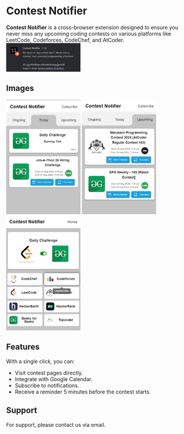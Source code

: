 # Contest Notifier

**Contest Notifier** is a cross-browser extension designed to ensure you never miss any upcoming coding contests on various platforms like LeetCode, Codeforces, CodeChef, and AtCoder.
 <img src="public/Assets/ext_image.png" alt="Screenshot 1" width="200"/>

## Images

<!-- ![Screenshot 1](public/Assets/Screenshot%202024-08-20%20233651.png)
![Screenshot 2](public/Assets/Screenshot%202024-08-20%20233717.png)
![Screenshot 3](public/Assets/Screenshot%202024-08-20%20233745.png) -->
<div style="display: inline-block;">
  <img src="public/Assets/Screenshot%202024-08-20%20233651.png" alt="Screenshot 1" width="200"/>
  <img src="public/Assets/Screenshot%202024-08-20%20233717.png" alt="Screenshot 2" width="200"/>
  <img src="public/Assets/Screenshot%202024-08-20%20233745.png" alt="Screenshot 3" width="200"/>
</div>



## Features

With a single click, you can:

- Visit contest pages directly.
- Integrate with Google Calendar.
- Subscribe to notifications.
- Receive a reminder 5 minutes before the contest starts.

## Support

For support, please contact us via email.
